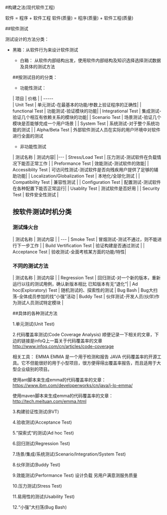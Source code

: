 #构建之法(现代软件工程)

软件 = 程序 + 软件工程
软件(质量) = 程序(质量) + 软件工程(质量)

##软件测试

测试设计的方法分类：

*  黑箱：从软件行为来设计软件测试
   
   *  白箱： 从软件内部结构出发，使用软件内部结构及知识选择选择测试数据及具体的测试方法

   ##按测试目的的分类：

   * 功能性测试：

   | 项目        | 价格   |
   |   -----          
   | Unit Test | 单元测试-在最基本的功能/参数上验证程序的正确性|
   | functional Test | 功能测试-验证模块的功能|
   | Integrational Test | 集成测试-验证几个相互有依赖关系的模块的功能|
   | Scenario Test | 场景测试-验证几个模块是否能够完成一个用户场景 |
   | System Test | 系统测试-对于整个系统功能的测试 |
   | Alpha/Beta Test | 外部软件测试人员在实际的用户环境中对软件进行全面的测试

   * 非功能性测试

   | 测试名称 | 测试内容|
   |---
   | Stress/Load Test | 压力测试-测试软件在负载情况下能否正常工作 |
   | Preformance Test | 效能测试-测试软件的效能|
   | Accessiblity Test | 可访问性测试-测试软件是否向残疾用户提供了足够的辅助功能|
   | Localization/Globalization Test | 本地化/全球化测试 |
   | Compatibility Test | 兼容性测试 |
   | Configuration Test | 配置测试-测试软件在各种配置下能否正常运行|
   | Usablity Test | 测试软件是否好用 |
   | Security Test | 软件安全性测试 |

   ## 按软件测试时机分类

   ### 测试烽火台

   | 测试名称 | 测试内容 |
   | ---
   | Smoke Test | 冒烟测试-测试不通过，则不能进行下一步工作 |
   | Build Vertification Test | 验证构建是否通过测试 |
   | Acceptance Test | 验收测试-全面考核某方面的功能/特性|

   ### 不同的测试方法

   | 测试名称 | 测试内容 |
   | Regression Test | 回归测试-对一个新的版本，重新运行以往的测试用例，确认新版本相比 已知版本有无“退化”|
   | Ad hoc(Exploratory) Test | 随机测试的、探索性的测试 
   | Bug Bash | Bug大扫荡-全体成员参加的找“小强”活动
   | Buddy Test | 伙伴测试-开发人员(伙伴)作为测试人员测试特定模块 |


   ##具体的各种测试方法

   1.单元测试(Unit Test)

   2.代码覆盖率测试(Code Coverage Analysis)
   顺便记录一下相关的文章，下边的链接是infoQ上一篇关于代码覆盖率的文章
   http://www.infoq.com/cn/articles/code-coverage

   相关工具：
   EMMA
   EMMA 是一个用于检测和报告 JAVA 代码覆盖率的开源工具。它不但能很好的用于小型项目，很方便得得出覆盖率报告，而且适用于大型企业级别的项目。

   使用ant脚本来生成emma的代码覆盖率的文章：
   https://www.ibm.com/developerworks/cn/java/j-lo-emma/

   使用maven脚本来生成emma的代码覆盖率的文章：
   http://tech.meituan.com/emma.html

   3.构建验证性测试(BVT)

   4.验收测试(Acceptance Test)

   5.”探索式“的测试(Ad hoc Test)

   6.回归测试(Regression Test)

   7.场景/集成/系统测试(Scenario/Integration/System Test)

   8.伙伴测试(Buddy Test)

   9.效能测试(Performance Test)
     设计负载
       另用户满意测服务质量
        
	10.压力测试(Stress Test)

	11.易用性的测试(Usability Test)

	12.“小强”大扫荡(Bug Bash)



